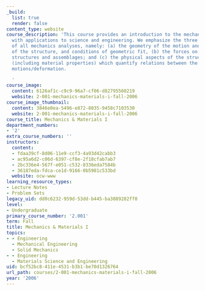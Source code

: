 ```yaml
---
_build:
  list: true
  render: false
content_type: website
course_description: 'This course provides an introduction to the mechanics of solids
  with applications to science and engineering. We emphasize the three essential features
  of all mechanics analyses, namely: (a) the geometry of the motion and/or deformation
  of the structure, and conditions of geometric fit, (b) the forces on and within
  structures and assemblages; and (c) the physical aspects of the structural system
  (including material properties) which quantify relations between the forces and
  motions/deformation.

  '
course_image:
  content: 6126af1c-c9c9-96a7-cf06-d82795560219
  website: 2-001-mechanics-materials-i-fall-2006
course_image_thumbnail:
  content: 3846e0ea-5496-e872-8035-9458c7103530
  website: 2-001-mechanics-materials-i-fall-2006
course_title: Mechanics & Materials I
department_numbers:
- '2'
extra_course_numbers: ''
instructors:
  content:
  - fdaa39cf-8d06-11e9-ccf3-4a93d42cabb3
  - ac95a6d2-c06d-6397-cf8e-2f18cfab7ab7
  - 2bc336e4-567f-e051-c532-8336eda7584b
  - 36187eda-fdca-ce1d-9166-0b5981c533bd
  website: ocw-www
learning_resource_types:
- Lecture Notes
- Problem Sets
legacy_uid: dd0c6232-959d-53dd-b445-ba3889282ff0
level:
- Undergraduate
primary_course_number: '2.001'
term: Fall
title: Mechanics & Materials I
topics:
- - Engineering
  - Mechanical Engineering
  - Solid Mechanics
- - Engineering
  - Materials Science and Engineering
uid: bcf52bc8-411e-4531-b3b1-be70d1326764
url_path: courses/2-001-mechanics-materials-i-fall-2006
year: '2006'
---
```

